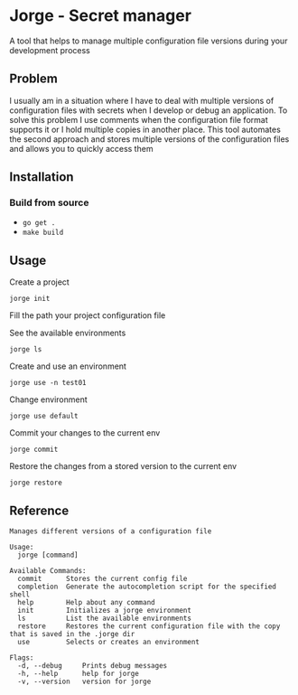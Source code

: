 # Jorge - Secret manager

A tool that helps to manage multiple configuration file versions during your development process

## Problem

I usually am in a situation where I have to deal with multiple versions of configuration files with secrets  when I develop or debug an application. To solve this problem I use comments when the configuration file format supports it or I hold multiple copies in another place.
This tool automates the second approach and stores multiple versions of the configuration files and allows you to quickly access them


## Installation

### Build from source 

- `go get .`
- `make build`



## Usage

Create a project

`jorge init`

Fill the path your project configuration file

See the available environments

`jorge ls`

Create and use an environment

`jorge use -n test01`

Change environment

`jorge use default`

Commit your changes to the current env

`jorge commit`

Restore the changes from a stored version to the current env

`jorge restore`


## Reference

```
Manages different versions of a configuration file

Usage:
  jorge [command]

Available Commands:
  commit      Stores the current config file
  completion  Generate the autocompletion script for the specified shell
  help        Help about any command
  init        Initializes a jorge environment
  ls          List the available environments
  restore     Restores the current configuration file with the copy that is saved in the .jorge dir
  use         Selects or creates an environment

Flags:
  -d, --debug     Prints debug messages
  -h, --help      help for jorge
  -v, --version   version for jorge
```